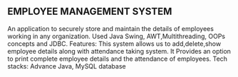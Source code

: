 EMPLOYEE MANAGEMENT SYSTEM 
--------------------------
An application to securely store and maintain the details of employees working in any organization.
Used Java Swing, AWT,Multithreading, OOPs concepts and JDBC.
Features: This system allows us to add,delete,show employee details along with attendance taking system. 
          It Provides an option to print complete employee details and the attendance of employees.
Tech stacks: Advance Java, MySQL database
